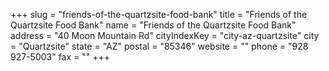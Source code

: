 +++
slug = "friends-of-the-quartzsite-food-bank"
title = "Friends of the Quartzsite Food Bank"
name = "Friends of the Quartzsite Food Bank"
address = "40 Moon Mountain Rd"
cityIndexKey = "city-az-quartzsite"
city = "Quartzsite"
state = "AZ"
postal = "85346"
website = ""
phone = "928 927-5003"
fax = ""
+++
